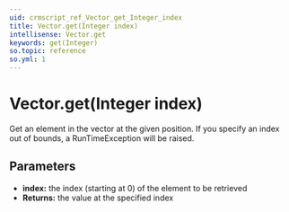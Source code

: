 ```yaml
---
uid: crmscript_ref_Vector_get_Integer_index
title: Vector.get(Integer index)
intellisense: Vector.get
keywords: get(Integer)
so.topic: reference
so.yml: 1
---
```


# Vector.get(Integer index)

Get an element in the vector at the given position. If you specify an index out of bounds, a RunTimeException will be raised.

## Parameters

* **index:** the index (starting at 0) of the element to be retrieved
* **Returns:** the value at the specified index
